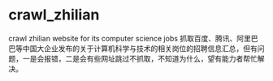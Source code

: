 # crawl_zhilian
crawl zhilian website for its computer science jobs
抓取百度、腾讯、阿里巴巴等中国大企业发布的关于计算机科学与技术的相关岗位的招聘信息汇总，但有问题，一是会报错，二是会有些网址跳过不抓取，不知道为什么，望有能力者帮忙解决。
